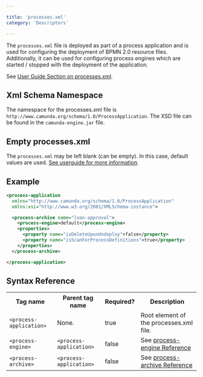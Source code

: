 ```yaml
---

title: 'processes.xml'
category: 'Descriptors'

---
```



The `processes.xml` file is deployed as part of a process application and is used for configuring the deployment of BPMN 2.0 resource files. Additionally, it can be used for configuring  process engines which are started / stopped with the deployment of the application.

See [User Guide Section on processes.xml](ref:/guides/user-guide/#process-applications-the-processesxml-deployment-descriptor).


## Xml Schema Namespace

The namespace for the processes.xml file is `http://www.camunda.org/schema/1.0/ProcessApplication`. The XSD file can be found in the `camunda-engine.jar` file.


## Empty processes.xml

The `processes.xml` may be left blank (can be empty). In this case, default values are used. [See userguide for more information](ref:/guides/user-guide/#process-applications-the-processesxml-deployment-descriptor-empty-processesxml).


## Example

```xml
<process-application
  xmlns="http://www.camunda.org/schema/1.0/ProcessApplication"
  xmlns:xsi="http://www.w3.org/2001/XMLSchema-instance">

  <process-archive name="loan-approval">
    <process-engine>default</process-engine>
    <properties>
      <property name="isDeleteUponUndeploy">false</property>
      <property name="isScanForProcessDefinitions">true</property>
    </properties>
  </process-archive>

</process-application>
```


## Syntax Reference

<table class="table table-striped">
  <tr>
    <th>Tag name</th>
    <th>Parent tag name</th>
    <th>Required?</th>
    <th>Description</th>
  </tr>
  <tr>
    <td><code>&lt;process-application&gt;</code></td>
    <td>None.</td>
    <td>true</td>
    <td>Root element of the processes.xml file.</td>
  </tr>
  <tr>
    <td><code>&lt;process-engine&gt;</code></td>
    <td><code>&lt;process-application&gt;</code></td>
    <td>false</td>
    <td>See <a href="ref:#tags-process-engine-configuration">process-engine Reference</a></td>
  </tr>
    <tr>
    <td><code>&lt;process-archive&gt;</code></td>
    <td><code>&lt;process-application&gt;</code></td>
    <td>false</td>
    <td>See <a href="ref:#tags-process-archive-configuration">process-archive Reference</a></td>
  </tr>
</table>
